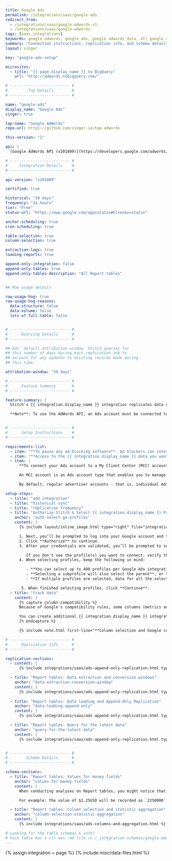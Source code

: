 ```yaml
---
title: Google Ads
permalink: /integrations/saas/google-ads
redirect_from: 
  - /integrations/saas/google-adwords-v1
  - /integrations/saas/google-adwords
tags: [saas_integrations]
keywords: google adwords, google ads, google adwords data, etl google adwords, google adwords etl, google adwords schema
summary: "Connection instructions, replication info, and schema details for Stitch's Google Ads integration."
layout: singer

key: "google-ads-setup"

microsites:
  - title: "{{ page.display_name }} to BigQuery"
    url: "http://adwords.tobigquery.com/"

# -------------------------- #
#         Tap Details        #
# -------------------------- #

name: "google-ads"
display_name: "Google Ads"
singer: true

tap-name: "Google AdWords"
repo-url: https://github.com/singer-io/tap-adwords

this-version: "1"

api: |
  [Google AdWords API (v201809)](https://developers.google.com/adwords/api/docs/guides/start){:target="new"}

# -------------------------- #
#     Integration Details    #
# -------------------------- #

api-version: "v201809"

certified: true

historical: "30 days"
frequency: "24 hours"
tier: "Free"
status-url: "https://www.google.com/appsstatus#hl=en&v=status"

anchor-scheduling: true
cron-scheduling: true

table-selection: true
column-selection: true

extraction-logs: true
loading-reports: true

append-only-integration: false
append-only-tables: true
append-only-tables-description: "All Report tables"


## Row usage details

row-usage-hog: true
row-usage-hog-reasons:
  data-structure: false
  data-volume: false
  lots-of-full-table: false


# -------------------------- #
#      Querying Details      #
# -------------------------- #

## Ads' default attribution window. Stitch queries for
## this number of days during each replication job to
## account for any updates to existing records made during 
## this time.

attribution-window: "30 days"

# -------------------------- #
#      Feature Summary       #
# -------------------------- #

feature-summary: |
  Stitch's {{ integration.display_name }} integration replicates data using the {{ integration.api | flatify | strip }}. Refer to the [Schema](#schema) section for a list of objects available for replication.

  **Note**: To use the AdWords API, an Ads account must be connected to a [My Client Center (MCC) account](#setup-requirements).


# -------------------------- #
#      Setup Instructions    #
# -------------------------- #

requirements-list:
  - item: "**To pause any ad-blocking software**. Ad blockers can interfere with pop-ups, which are used in Google authorization and may prevent authorization from successfully completing."
  - item: "**Access to the {{ integration.display_name }} data you want to replicate**. Before beginning, verify that the user creating the integration has access to the reports you want to replicate."
  - item: |
      **To connect your Ads account to a My Client Center (MCC) account.** This will ensure your account has access to the AdWords API, thereby allowing Stitch to query for and extract data.

      An MCC account is an Ads account type that enables you to manage several Ads accounts under a single login. Think of manager accounts as trees: they can branch out to individual accounts or even other manager accounts. [Read more about MCC accounts here](https://support.google.com/adwords/answer/6139186).

      By default, regular advertiser accounts - that is, individual Ads accounts - don't have access to the AdWords API. To gain access, they must be linked to an MCC account. If you don't have an MCC account, [create one using these instructions](https://support.google.com/adwords/answer/7459399){:target="new"} and then link it to your Ads account [by following these steps](https://support.google.com/adwords/answer/7459601).

setup-steps:
  - title: "add integration"
  - title: "historical sync"
  - title: "replication frequency"
  - title: "Authorize Stitch & Select {{ integration.display_name }} Profiles"
    anchor: "auth-select-ga-profiles"
    content: |
      {% include layout/inline_image.html type="right" file="integrations/select-adwords-profiles.png" alt="Selecting Google Ads profiles." max-width="400px" %}

      1. Next, you’ll be prompted to log into your Google account and to approve Stitch’s access to your Google Ads data. **Note: We will only ever read your data.**
      2. Click **Authorize** to continue.
      3. After your credentials are validated, you’ll be prompted to select the {{ integration.display_name }} profile(s) you want to connect to Stitch.

         If you don't see the profile(s) you want to connect, verify that you have completed the [setup requirements](#setup-requirements).
      4. When selecting profiles, keep the following in mind:

         - **You can select up to 400 profiles per Google Ads integration**. If you need to replicate data from more than 400 profiles, you should create additional {{ integration.display_name }} integrations in your Stitch account.
         - **Selecting a subprofile will also select the parent**, or top-level profile. If you de-select the top-level profile, you will be unable to select any subprofiles.
         - **If multiple profiles are selected, data for all the selected profiles will map to the same table in your destination.** For example: If two profiles are selected and the `accounts` table is tracked, account data for both profiles will be replicated into the `accounts` table. This is applicable to every table selected in the next step.

       5. When finished selecting profiles, click **Continue**.
  - title: "track data"
    content: |
      {% capture column-compatibility %}
      Because of Google's compatibility rules, some columns (metrics and segments) can't be tracked together. As you select columns to track, incompatible fields will automatically be greyed out.

      You can create additional {{ integration.display_name }} integrations if you need to track incompatible columns. The resulting table names will still be the same (ex: `account_performance_report`) but the data will reside in different schemas in your data warehouse.
      {% endcapture %}

      {% include note.html first-line="**Column selection and Google compatibility rules**" content=column-compatibility %}

# -------------------------- #
#      Replication Info      #
# -------------------------- #

replication-sections:
  - content: |
      {% include integrations/saas/ads-append-only-replication.html type="table-types" %}

  - title: "Report tables: Data extraction and conversion windows"
    anchor: "data-extraction-conversion-window"
    content: |
      {% include integrations/saas/ads-append-only-replication.html type="report-tables" %}
      
  - title: "Report tables: Data loading and Append-Only Replication"
    anchor: "data-loading-append-only"
    content: |
      {% include integrations/saas/ads-append-only-replication.html type="data-loading" %}

  - title: "Report tables: Query for the latest data"
    anchor: "query-for-the-latest-data"
    content: |
      {% include integrations/saas/ads-append-only-replication.html type="append-only-query" %}


# -------------------------- #
#        Schema Details      #
# -------------------------- #

schema-sections:
  - title: "Report tables: Values for money fields"
    anchor: "values-for-money-fields"
    content: |
      When conducting analyses on Report tables, you might notice that values in money fields - like a `cost` field, for example - look higher than usual. This is because [Google Ads' API sends Stitch money data in micro currency units](https://developers.google.com/adwords/api/docs/guides/reporting#money_fields_in_reports). Micro amounts always refer to your account's local currency.

      For example: The value of $2.25USD will be recorded as `2250000`. To represent this value as `2.25` in a report, divide by one million: `2250000 / 1000000 = 2.25`.

  - title: "Report tables: Column selection and statistic aggregation"
    anchor: "column-selection-statistic-aggregation"
    content: |
      {% include integrations/saas/ads-columns-and-aggregation.html %}

# Looking for the table schemas & info?
# Each table has a its own .md file in /_integration-schemas/google-adwords
---
```

{% assign integration = page %}
{% include misc/data-files.html %}